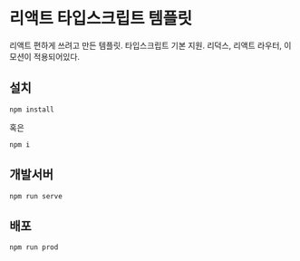 # 리액트 타입스크립트 템플릿
리액트 편하게 쓰려고 만든 템플릿. 타입스크립트 기본 지원. 리덕스, 리액트 라우터, 이모션이 적용되어있다.

## 설치
```
npm install
```
혹은
```
npm i
```
## 개발서버
```
npm run serve
```
## 배포
```
npm run prod
```
